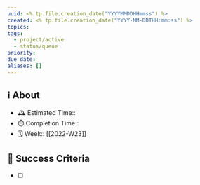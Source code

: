 ```yaml
---
uuid: <% tp.file.creation_date("YYYYMMDDHHmmss") %>
created: <% tp.file.creation_date("YYYY-MM-DDTHH:mm:ss") %>
topics:
tags:
  - project/active
  - status/queue
priority:
due date:
aliases: []
---
```



## ℹ️ About

- 🕰 Estimated Time:: 
- ⏱️ Completion Time:: 
- 🗓️ Week:: [[2022-W23]]

## 🎯 Success Criteria

- [ ] 